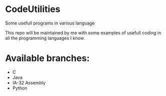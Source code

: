 # CodeUtilities
Some usefull programs in various language 

This repo will be maintained by me with some examples of usefull coding in all the programming
languages I know. 

# Available branches:
- C
- Java
- IA-32 Assembly
- Python